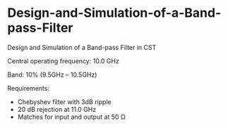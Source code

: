 # Design-and-Simulation-of-a-Band-pass-Filter
Design and Simulation of a Band-pass Filter in CST

Central operating frequency: 10.0 GHz

Band: 10% (9.5GHz – 10.5GHz)

Requirements:
- Chebyshev filter with 3dB ripple
- 20 dB rejection at 11.0 GHz
- Matches for input and output at 50 Ω
